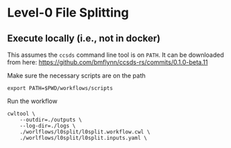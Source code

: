 # Level-0 File Splitting

## Execute locally (i.e., not in docker)
This assumes the `ccsds` command line tool is on `PATH`. It can be downloaded from 
here: https://github.com/bmflynn/ccsds-rs/commits/0.1.0-beta.11

Make sure the necessary scripts are on the path
```
export PATH=$PWD/workflows/scripts
```

Run the workflow
```
cwltool \
    --outdir=./outputs \
    --log-dir=./logs \
    ./worlflows/l0split/l0split.workflow.cwl \
    ./worlflows/l0split/l0split.inputs.yaml \
```


